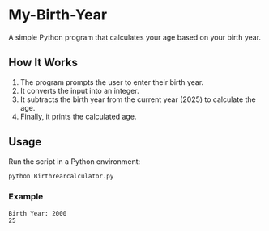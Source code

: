 # My-Birth-Year

A simple Python program that calculates your age based on your birth year.

## How It Works

1. The program prompts the user to enter their birth year.  
2. It converts the input into an integer.  
3. It subtracts the birth year from the current year (2025) to calculate the age.  
4. Finally, it prints the calculated age.  

## Usage

Run the script in a Python environment:  

```sh
python BirthYearcalculator.py
```

### Example

```
Birth Year: 2000  
25
```
